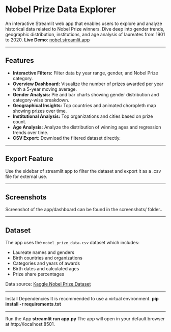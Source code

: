 # Nobel Prize Data Explorer

An interactive Streamlit web app that enables users to explore and analyze historical data related to Nobel Prize winners. Dive deep into gender trends, geographic distribution, institutions, and age analysis of laureates from 1901 to 2020.
**Live Demo**: [nobel.streamlit.app](https://nobel-prize-analysis-app-nyatv48wrszm8yvemonj6s.streamlit.app/)

---

## Features

- **Interactive Filters:** Filter data by year range, gender, and Nobel Prize category.
- **Overview Dashboard:** Visualize the number of prizes awarded per year with a 5-year moving average.
- **Gender Analysis:** Pie and bar charts showing gender distribution and category-wise breakdown.
- **Geographical Insights:** Top countries and animated choropleth map showing prizes over time.
- **Institutional Analysis:** Top organizations and cities based on prize count.
- **Age Analysis:** Analyze the distribution of winning ages and regression trends over time.
- **CSV Export:** Download the filtered dataset directly.

---
## Export Feature
Use the sidebar of streamlit app to filter the dataset and export it as a .csv file for external use.

---
## Screenshots
Screenshot of the app/dashboard can be found in the screenshots/ folder..

---
## Dataset

The app uses the `nobel_prize_data.csv` dataset which includes:

- Laureate names and genders  
- Birth countries and organizations  
- Categories and years of awards  
- Birth dates and calculated ages  
- Prize share percentages  

Data source: [Kaggle Nobel Prize Dataset](https://www.kaggle.com/datasets/imdevskp/nobel-prize)

---
Install Dependencies
It is recommended to use a virtual environment.
**pip install -r requirements.txt**

---
Run the App
**streamlit run app.py**
The app will open in your default browser at http://localhost:8501.

